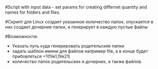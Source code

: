 #Script with input data - set  params for creating differnet quantity and names for folders and files.

#Скрипт для Linux создает указанное количество папок, опускается в них создает дочерние папки, и генерирует в каждую пустые файлы

#Возможности: 
- Указать путь куда генерировать родительские папки
- задать шаблон имени для файлов например file, а в конце будет прибовляться +1(file1,file21)
- количество папок родительских и дочерних, а также файлов.
